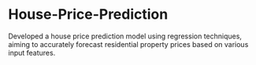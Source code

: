 # House-Price-Prediction
Developed a house price prediction model using regression techniques, aiming to accurately forecast residential property prices based on various input features.
